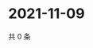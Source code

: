 # 2021-11-09

共 0 条

<!-- BEGIN WEIBO -->
<!-- 最后更新时间 Tue Nov 09 2021 18:00:48 GMT+0800 (China Standard Time) -->

<!-- END WEIBO -->
